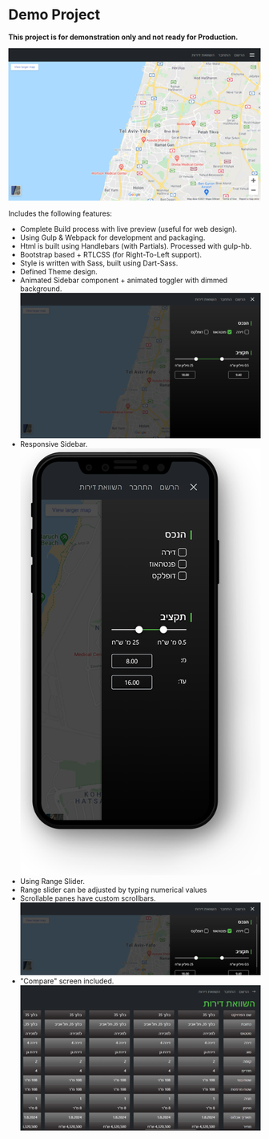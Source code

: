 # Demo Project
**This project is for demonstration only and not ready for Production.**

![01](screenshots/01.png?raw=true)

Includes the following features:

- Complete Build process with live preview (useful for web design).
- Using Gulp & Webpack for development and packaging.
- Html is built using Handlebars (with Partials). Processed with gulp-hb.
- Bootstrap based + RTLCSS (for Right-To-Left support).
- Style is written with Sass, built using Dart-Sass.
- Defined Theme design.
- Animated Sidebar component + animated toggler with dimmed background.
![02](screenshots/02.png?raw=true)
- Responsive Sidebar.
![07](screenshots/07.png?raw=true)
- Using Range Slider.
- Range slider can be adjusted by typing numerical values
- Scrollable panes have custom scrollbars.
![03](screenshots/03.png?raw=true)
- "Compare" screen included.
![05](screenshots/05.png?raw=true)
